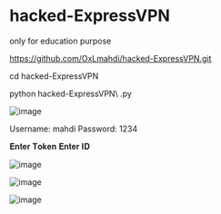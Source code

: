 # hacked-ExpressVPN
only for education purpose


https://github.com/OxLmahdi/hacked-ExpressVPN.git

cd hacked-ExpressVPN

python hacked-ExpressVPN\ .py 

![image](https://github.com/user-attachments/assets/60c593be-af39-4d6c-bdf2-9e4fcfa0c13c)

Username: mahdi
Password: 1234

𝐄𝐧𝐭𝐞𝐫 𝐓𝐨𝐤𝐞𝐧
𝐄𝐧𝐭𝐞𝐫 𝐈𝐃  

![image](https://github.com/user-attachments/assets/b85d8141-dba3-4d97-839a-bdacfebe140a)

![image](https://github.com/user-attachments/assets/53cc8c98-e62f-4c28-8d67-ce0996f787d1)

![image](https://github.com/user-attachments/assets/c544a4b5-481f-461e-a080-178095674bb5)
